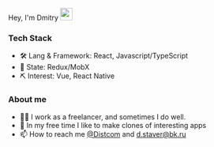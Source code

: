Hey, I'm Dmitry <img src="https://media.giphy.com/media/hvRJCLFzcasrR4ia7z/giphy.gif" width="25px">

### Tech Stack

- 🛠 Lang & Framework: React, Javascript/TypeScript
- 🔗 State: Redux/MobX
- ⛏ Interest: Vue, React Native

### About me

- 👨‍💻 I work as a freelancer, and sometimes I do well.
- 🌱 In my free time I like to make clones of interesting apps
- 📫 How to reach me <a href="https://t.me/Distcom">@Distcom</a> and d.staver@bk.ru

<!---
distDev/distDev is a ✨ special ✨ repository because its `README.md` (this file) appears on your GitHub profile.
You can click the Preview link to take a look at your changes.
--->
